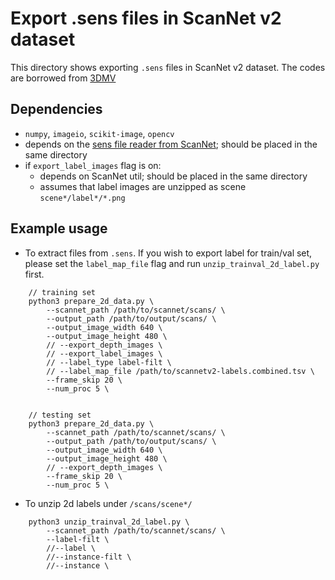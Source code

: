 # Export .sens files in ScanNet v2 dataset 

This directory shows exporting `.sens` files in ScanNet v2 dataset.
The codes are borrowed from [3DMV](https://github.com/angeladai/3DMV/blob/master/prepare_data/prepare_2d_data.py)


## Dependencies
* `numpy`, `imageio`, `scikit-image`, `opencv`
* depends on the [sens file reader from ScanNet](https://github.com/ScanNet/ScanNet/blob/master/SensReader/python/SensorData.py); should be placed in the same directory 
* if `export_label_images` flag is on:
	* depends on ScanNet util; should be placed in the same directory
	* assumes that label images are unzipped as scene `scene*/label*/*.png` 

## Example usage 

* To extract files from `.sens`. If you wish to export label for train/val set, please set the `label_map_file` flag and run `unzip_trainval_2d_label.py` first.
```
    // training set
    python3 prepare_2d_data.py \
        --scannet_path /path/to/scannet/scans/ \
        --output_path /path/to/output/scans/ \
        --output_image_width 640 \
        --output_image_height 480 \
        // --export_depth_images \
        // --export_label_images \
        // --label_type label-filt \
        // --label_map_file /path/to/scannetv2-labels.combined.tsv \
        --frame_skip 20 \
        --num_proc 5 \


    // testing set
    python3 prepare_2d_data.py \
        --scannet_path /path/to/scannet/scans/ \
        --output_path /path/to/output/scans/ \
        --output_image_width 640 \
        --output_image_height 480 \
        // --export_depth_images \
        --frame_skip 20 \
        --num_proc 5 \
```

* To unzip 2d labels under `/scans/scene*/`
```
    python3 unzip_trainval_2d_label.py \
        --scannet_path /path/to/scannet/scans/ \
        --label-filt \
        //--label \
        //--instance-filt \
        //--instance \
```

<!--
## Getting Started

These instructions will get you a copy of the project up and running on your local machine for development and testing purposes. See deployment for notes on how to deploy the project on a live system.

### Prerequisites

What things you need to install the software and how to install them

```
Give examples
```

### Installing

A step by step series of examples that tell you how to get a development env running

Say what the step will be

```
Give the example
```

And repeat

```
until finished
```

End with an example of getting some data out of the system or using it for a little demo

## Running the tests

Explain how to run the automated tests for this system

### Break down into end to end tests

Explain what these tests test and why

```
Give an example
```

### And coding style tests

Explain what these tests test and why

```
Give an example
```

## Deployment

Add additional notes about how to deploy this on a live system

## Built With

* [Dropwizard](http://www.dropwizard.io/1.0.2/docs/) - The web framework used
* [Maven](https://maven.apache.org/) - Dependency Management
* [ROME](https://rometools.github.io/rome/) - Used to generate RSS Feeds

## Contributing

Please read [CONTRIBUTING.md](https://gist.github.com/PurpleBooth/b24679402957c63ec426) for details on our code of conduct, and the process for submitting pull requests to us.

## Versioning

We use [SemVer](http://semver.org/) for versioning. For the versions available, see the [tags on this repository](https://github.com/your/project/tags). 

## Authors

* **Billie Thompson** - *Initial work* - [PurpleBooth](https://github.com/PurpleBooth)

See also the list of [contributors](https://github.com/your/project/contributors) who participated in this project.

## License

This project is licensed under the MIT License - see the [LICENSE.md](LICENSE.md) file for details

## Acknowledgments

* Hat tip to anyone whose code was used
* Inspiration
* etc
--->

